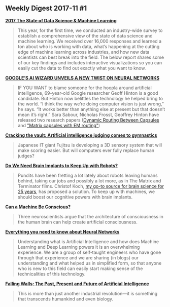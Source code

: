 ## Weekly Digest 2017-11 \#1

**[2017 The State of Data Science & Machine Learning](https://www.kaggle.com/surveys/2017)**
> This year, for the first time, we conducted an industry-wide survey to establish a comprehensive view of the state of data science and machine learning. We received over 16,000 responses and learned a ton about who is working with data, what’s happening at the cutting edge of machine learning across industries, and how new data scientists can best break into the field. The below report shares some of our key findings and includes interactive visualizations so you can easily cut the data to find out exactly what you want to know.

**[GOOGLE’S AI WIZARD UNVEILS A NEW TWIST ON NEURAL NETWORKS](https://www.wired.com/story/googles-ai-wizard-unveils-a-new-twist-on-neural-networks/)**
> IF YOU WANT to blame someone for the hoopla around artificial intelligence, 69-year-old Google researcher Geoff Hinton is a good candidate.
> But Hinton now belittles the technology he helped bring to the world. “I think the way we’re doing computer vision is just wrong,” he says. “It works better than anything else at present but that doesn’t mean it’s right.”
> Sara Sabour, Nicholas Frosst, Geoffrey Hinton have released two research papers ([Dynamic Routing Between Capsules](https://arxiv.org/abs/1710.09829) and ["Matrix capsules with EM routing"](https://openreview.net/forum?id=HJWLfGWRb)) 

**[Cracking the vault: Artificial intelligence judging comes to gymnastics](https://www.theguardian.com/sport/blog/2017/nov/04/ai-judges-gymnastics-olympics)**
> Japanese IT giant Fujitsu is developing a 3D sensory system that will make scoring easier. But will computers ever fully replace human judges?

**[Do We Need Brain Implants to Keep Up with Robots?](https://blogs.scientificamerican.com/cross-check/do-we-need-brain-implants-to-keep-up-with-robots/)**
> Pundits have been fretting a lot lately about robots leaving humans behind, taking our jobs and possibly a lot more, as in The Matrix and Terminator films. Christof Koch, [my go-to source for brain science for 25 years](https://blogs.scientificamerican.com/cross-check/christof-koch-on-free-will-the-singularity-and-the-quest-to-crack-consciousness/), has proposed a solution. To keep up with machines, we should boost our cognitive powers with brain implants.

**[Can a Machine Be Conscious?](https://motherboard.vice.com/en_us/article/bj7vda/can-a-machine-be-conscious)**
> Three neuroscientists argue that the architecture of consciousness in the human brain can help create artificial consciousness.

**[Everything you need to know about Neural Networks](https://hackernoon.com/everything-you-need-to-know-about-neural-networks-8988c3ee4491)**
> Understanding what is Artificial Intelligence and how does Machine Learning and Deep Learning powers it is an overwhelming experience. We are a group of self-taught engineers who have gone through that experience and we are sharing (in blogs) our understanding and what helped us in simplified form, so that anyone who is new to this field can easily start making sense of the technicalities of this technology.

**[Falling Walls: The Past, Present and Future of Artificial Intelligence](https://blogs.scientificamerican.com/observations/falling-walls-the-past-present-and-future-of-artificial-intelligence/)**
> This is more than just another industrial revolution—it is something that transcends humankind and even biology.


